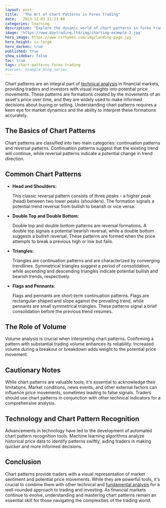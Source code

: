 ```yaml
---
layout: post
title:  "The Art of Chart Patterns in Forex Trading"
date:   2023-12-03 21:23:00
categories: learning
description: "Explore the dynamic world of chart patterns in forex trading, decoding signals and mastering strategies for informed trading decisions."
image: 'https://www.daytrading.ltd/img/charting-example-2.jpg'
hero_image: https://www.csrhymes.com/img/landing-page.jpg
hero_height: is-large
hero_darken: true
published: true
show_sidebar: false
toc: true
tags: chart-patterns forex-trading
#series: example_blog_series
---
```


<p>Chart patterns are an integral part of <a href="https://www.daytrading.ltd/learning/technical-analysis-in-forex-trading">technical analysis</a> in financial markets, providing traders and investors with visual insights into potential price movements. These patterns are formations created by the movements of an asset's price over time, and they are widely used to make informed decisions about buying or selling. Understanding chart patterns requires a keen eye for market dynamics and the ability to interpret these formations accurately.</p>

## The Basics of Chart Patterns
<p>Chart patterns are classified into two main categories: continuation patterns and reversal patterns. Continuation patterns suggest that the existing trend will continue, while reversal patterns indicate a potential change in trend direction.</p>

## Common Chart Patterns
<ul>
<li><strong>Head and Shoulders:</strong>

This classic reversal pattern consists of three peaks - a higher peak (head) between two lower peaks (shoulders). The formation signals a potential trend reversal from bullish to bearish or vice versa.</li>

<li><strong>Double Top and Double Bottom:</strong>

Double top and double bottom patterns are reversal formations. A double top signals a potential bearish reversal, while a double bottom suggests a bullish reversal. These patterns are formed when the price attempts to break a previous high or low but fails.</li>

<li><strong>Triangles:</strong>

Triangles are continuation patterns and are characterized by converging trendlines. Symmetrical triangles suggest a period of consolidation, while ascending and descending triangles indicate potential bullish and bearish trends, respectively.</li>

<li><strong>Flags and Pennants:</strong>

Flags and pennants are short-term continuation patterns. Flags are rectangular-shaped and slope against the prevailing trend, while pennants are small symmetrical triangles. These patterns signal a brief consolidation before the previous trend resumes.</li>
</ul>

## The Role of Volume

<p>Volume analysis is crucial when interpreting chart patterns. Confirming a pattern with substantial trading volume enhances its reliability. Increased volume during a breakout or breakdown adds weight to the potential price movement.</p>

## Cautionary Notes

<p>While chart patterns are valuable tools, it's essential to acknowledge their limitations. Market conditions, news events, and other external factors can influence price movements, sometimes leading to false signals. Traders should use chart patterns in conjunction with other technical indicators for a comprehensive analysis.</p>

## Technology and Chart Pattern Recognition
<p>Advancements in technology have led to the development of automated chart pattern recognition tools. Machine learning algorithms analyze historical price data to identify patterns swiftly, aiding traders in making quicker and more informed decisions.</p>

## Conclusion

<p>Chart patterns provide traders with a visual representation of market sentiment and potential price movements. While they are powerful tools, it's crucial to combine them with other technical and <a href="https://www.daytrading.ltd/learning/fundamental-analysis-in-forex-trading">fundamental analysis</a> for a well-rounded approach to trading and investing. As financial markets continue to evolve, understanding and mastering chart patterns remain an essential skill for those navigating the complexities of the trading world.</p>

<script type="application/ld+json">
{
  "@context": "https://schema.org",
  "@type": "FAQPage",
  "mainEntity": [
    {
      "@type": "Question",
      "name": "What are chart patterns?",
      "acceptedAnswer": {
        "@type": "Answer",
        "text": "Chart patterns are visual formations in financial markets, providing insights into potential price movements. They help traders make informed decisions."
      }
    },
    {
      "@type": "Question",
      "name": "How are chart patterns classified?",
      "acceptedAnswer": {
        "@type": "Answer",
        "text": "Chart patterns are classified into continuation and reversal patterns. Continuation patterns suggest the existing trend continues, while reversal patterns indicate a potential trend change."
      }
    },
    {
      "@type": "Question",
      "name": "Can technology aid in chart pattern recognition?",
      "acceptedAnswer": {
        "@type": "Answer",
        "text": "Yes, advancements in technology have led to automated chart pattern recognition tools, employing machine learning algorithms to swiftly identify patterns and assist traders."
      }
    },
    {
      "@type": "Question",
      "name": "Are chart patterns foolproof indicators?",
      "acceptedAnswer": {
        "@type": "Answer",
        "text": "While valuable, chart patterns have limitations. External factors like market conditions and news events can influence price movements, occasionally leading to false signals."
      }
    }
  ]
}
</script>